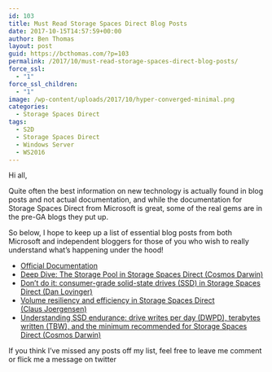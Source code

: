 ```yaml
---
id: 103
title: Must Read Storage Spaces Direct Blog Posts
date: 2017-10-15T14:57:59+00:00
author: Ben Thomas
layout: post
guid: https://bcthomas.com/?p=103
permalink: /2017/10/must-read-storage-spaces-direct-blog-posts/
force_ssl:
  - "1"
force_ssl_children:
  - "1"
image: /wp-content/uploads/2017/10/hyper-converged-minimal.png
categories:
  - Storage Spaces Direct
tags:
  - S2D
  - Storage Spaces Direct
  - Windows Server
  - WS2016
---
```

Hi all,

Quite often the best information on new technology is actually found in blog posts and not actual documentation, and while the documentation for Storage Spaces Direct from Microsoft is great, some of the real gems are in the pre-GA blogs they put up.

So below, I hope to keep up a list of essential blog posts from both Microsoft and independent bloggers for those of you who wish to really understand what&#8217;s happening under the hood!

  * <a href="https://docs.microsoft.com/en-us/windows-server/storage/storage-spaces/storage-spaces-direct-overview" target="_blank" rel="noopener noreferrer">Official Documentation</a>
  * <a href="https://blogs.technet.microsoft.com/filecab/2016/11/21/deep-dive-pool-in-spaces-direct/" target="_blank" rel="noopener noreferrer">Deep Dive: The Storage Pool in Storage Spaces Direct (Cosmos Darwin)</a>
  * <a href="https://blogs.technet.microsoft.com/filecab/2016/11/18/dont-do-it-consumer-ssd/" target="_blank" rel="noopener noreferrer">Don’t do it: consumer-grade solid-state drives (SSD) in Storage Spaces Direct (Dan Lovinger)</a>
  * <a href="https://blogs.technet.microsoft.com/filecab/2016/09/06/volume-resiliency-and-efficiency-in-storage-spaces-direct/" target="_blank" rel="noopener noreferrer">Volume resiliency and efficiency in Storage Spaces Direct (Claus Joergensen)</a>
  * <a href="https://blogs.technet.microsoft.com/filecab/2017/08/11/understanding-dwpd-tbw/" target="_blank" rel="noopener noreferrer">Understanding SSD endurance: drive writes per day (DWPD), terabytes written (TBW), and the minimum recommended for Storage Spaces Direct (Cosmos Darwin)</a>

If you think I&#8217;ve missed any posts off my list, feel free to leave me comment or flick me a message on twitter